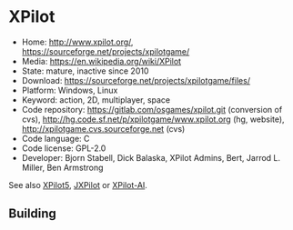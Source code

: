 # XPilot

- Home: http://www.xpilot.org/, https://sourceforge.net/projects/xpilotgame/
- Media: https://en.wikipedia.org/wiki/XPilot
- State: mature, inactive since 2010
- Download: https://sourceforge.net/projects/xpilotgame/files/
- Platform: Windows, Linux
- Keyword: action, 2D, multiplayer, space
- Code repository: https://gitlab.com/osgames/xpilot.git (conversion of cvs), http://hg.code.sf.net/p/xpilotgame/www.xpilot.org (hg, website), http://xpilotgame.cvs.sourceforge.net (cvs)
- Code language: C
- Code license: GPL-2.0
- Developer: Bjorn Stabell, Dick Balaska, XPilot Admins, Bert, Jarrod L. Miller, Ben Armstrong

See also [XPilot5](http://www.buckosoft.com/xpilot/xpilot5/), [JXPilot](https://sourceforge.net/projects/jxpilot/) or [XPilot-AI](/http://xpilot-ai.org/).

## Building
